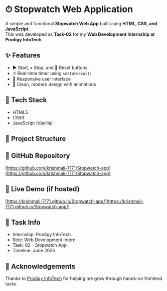# ⏱ Stopwatch Web Application

A simple and functional **Stopwatch Web App** built using **HTML, CSS, and JavaScript**.  
This was developed as **Task-02** for my **Web Development Internship at Prodigy InfoTech**.

## ✨ Features

- ▶️ Start, ⏸ Stop, and 🔁 Reset buttons  
- ⏱ Real-time timer using `setInterval()`  
- 📱 Responsive user interface  
- 🎨 Clean, modern design with animations

## 🧰 Tech Stack

- HTML5  
- CSS3  
- JavaScript (Vanilla)

## 📁 Project Structure
## 🔗 GitHub Repository

[https://github.com/krishmali-7171/Stopwatch-app](https://github.com/krishmali-7171/Stopwatch-app)

## 🔗 Live Demo (if hosted)

[https://krishmali-7171.github.io/Stopwatch-app/](https://krishmali-7171.github.io/Stopwatch-app/)

## 📎 Task Info

- Internship: Prodigy InfoTech  
- Role: Web Development Intern  
- Task: 02 – Stopwatch App  
- Timeline: June 2025

## 🙌 Acknowledgements

Thanks to [Prodigy InfoTech](https://prodigyinfotech.dev/) for helping me grow through hands-on frontend tasks.
